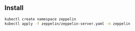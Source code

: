 ## Install

```bash
kubectl create namespace zeppelin 
kubectl apply -f zeppelin/zeppelin-server.yaml -n zeppelin
```
